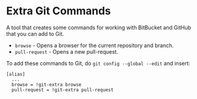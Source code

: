 # Extra Git Commands

A tool that creates some commands for working with BitBucket and GitHub that you can add to Git.

- `browse` - Opens a browser for the current repository and branch.
- `pull-request` - Opens a new pull-request.

To add these commands to Git, do `git config --global --edit` and insert:

```
[alias]
  ...
  browse = !git-extra browse
  pull-request = !git-extra pull-request
```
